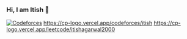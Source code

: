 ### Hi, I am Itish 👋

<!--
**itish-agarwal/itish-agarwal** is a ✨ _special_ ✨ repository because its `README.md` (this file) appears on your GitHub profile.

Here are some ideas to get you started:

- 🔭 I’m currently working on ...
- 🌱 I’m currently learning ...
- 👯 I’m looking to collaborate on ...
- 🤔 I’m looking for help with ...
- 💬 Ask me about ...
- 📫 How to reach me: ...
- 😄 Pronouns: ...
- ⚡ Fun fact: ...
-->

[![Codeforces](https://badges.joonhyung.xyz/codeforces/itish.svg)](https://codeforces.com/profile/itish)
https://cp-logo.vercel.app/codeforces/itish
https://cp-logo.vercel.app/leetcode/itishagarwal2000
